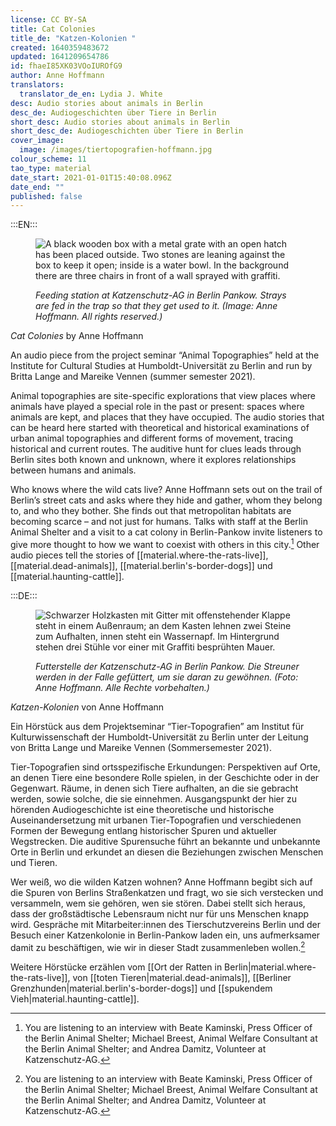 ```yaml
---
license: CC BY-SA
title: Cat Colonies
title_de: "Katzen-Kolonien "
created: 1640359483672
updated: 1641209654786
id: fhaeI85XK03VOoIUROfG9
author: Anne Hoffmann
translators:
  translator_de_en: Lydia J. White
desc: Audio stories about animals in Berlin
desc_de: Audiogeschichten über Tiere in Berlin
short_desc: Audio stories about animals in Berlin
short_desc_de: Audiogeschichten über Tiere in Berlin
cover_image:
  image: /images/tiertopografien-hoffmann.jpg
colour_scheme: 11
tao_type: material
date_start: 2021-01-01T15:40:08.096Z
date_end: ""
published: false
---
```


:::EN:::

<figure>

![A black wooden box with a metal grate with an open hatch has been placed outside. Two stones are leaning against the box to keep it open; inside is a water bowl. In the background there are three chairs in front of a wall sprayed with graffiti.](/images/mv/tiertopografien-hoffmann.jpg)

<figcaption>

_Feeding station at Katzenschutz-AG in Berlin Pankow. Strays are fed in the trap so that they get used to it. (Image: Anne Hoffmann. All rights reserved.)_

</figcaption>

</figure>

<sound file="/audio/Audiobeitrag_Hoffmann.mp3">_Cat Colonies_ by Anne Hoffmann</sound>

An audio piece from the project seminar “Animal Topographies” held at the Institute for Cultural Studies at Humboldt-Universität zu Berlin and run by Britta Lange and Mareike Vennen (summer semester 2021). 

Animal topographies are site-specific explorations that view places where animals have played a special role in the past or present: spaces where animals are kept, and places that they have occupied. The audio stories that can be heard here started with theoretical and historical examinations of urban animal topographies and different forms of movement, tracing historical and current routes. The auditive hunt for clues leads through Berlin sites both known and unknown, where it explores relationships between humans and animals.

Who knows where the wild cats live? Anne Hoffmann sets out on the trail of Berlin’s street cats and asks where they hide and gather, whom they belong to, and who they bother. She finds out that metropolitan habitats are becoming scarce – and not just for humans. Talks with staff at the Berlin Animal Shelter and a visit to a cat colony in Berlin-Pankow invite listeners to give more thought to how we want to coexist with others in this city.[^1] 
Other audio pieces tell the stories of [[material.where-the-rats-live]], [[material.dead-animals]], [[material.berlin's-border-dogs]] und [[material.haunting-cattle]].

[^1]: You are listening to an interview with Beate Kaminski, Press Officer of the Berlin Animal Shelter; Michael Breest, Animal Welfare Consultant at the Berlin Animal Shelter; and Andrea Damitz, Volunteer at Katzenschutz-AG.

:::DE:::

<figure>

![Schwarzer Holzkasten mit Gitter mit offenstehender Klappe steht in einem Außenraum; an dem Kasten lehnen zwei Steine zum Aufhalten, innen steht ein Wassernapf. Im Hintergrund stehen drei Stühle vor einer mit Graffiti besprühten Mauer.](/images/mv/tiertopografien-hoffmann.jpg)

<figcaption>

_Futterstelle der Katzenschutz-AG in Berlin Pankow. Die Streuner werden in der Falle gefüttert, um sie daran zu gewöhnen. (Foto: Anne Hoffmann. Alle Rechte vorbehalten.)_

</figcaption>

</figure>

<sound file="/audio/Audiobeitrag_Hoffmann.mp3">_Katzen-Kolonien_ von Anne Hoffmann</sound>

Ein Hörstück aus dem Projektseminar “Tier-Topografien” am Institut für Kulturwissenschaft der Humboldt-Universität zu Berlin unter der Leitung von Britta Lange und Mareike Vennen (Sommersemester 2021). 

Tier-Topografien sind ortsspezifische Erkundungen: Perspektiven auf Orte, an denen Tiere eine besondere Rolle spielen, in der Geschichte oder in der Gegenwart. Räume, in denen sich Tiere aufhalten, an die sie gebracht werden, sowie solche, die sie einnehmen. Ausgangspunkt der hier zu hörenden Audiogeschichte ist eine theoretische und historische Auseinandersetzung mit urbanen Tier-Topografien und verschiedenen Formen der Bewegung entlang historischer Spuren und aktueller Wegstrecken. Die auditive Spurensuche führt an bekannte und unbekannte Orte in Berlin und erkundet an diesen die Beziehungen zwischen Menschen und Tieren.

Wer weiß, wo die wilden Katzen wohnen? Anne Hoffmann begibt sich auf die Spuren von Berlins Straßenkatzen und fragt, wo sie sich verstecken und versammeln, wem sie gehören, wen sie stören. Dabei stellt sich heraus, dass der großstädtische Lebensraum nicht nur für uns Menschen knapp wird. Gespräche mit Mitarbeiter:innen des Tierschutzvereins Berlin und der Besuch einer Katzenkolonie in Berlin-Pankow laden ein, uns aufmerksamer damit zu beschäftigen, wie wir in dieser Stadt zusammenleben wollen.[^1]

Weitere Hörstücke erzählen vom [[Ort der Ratten in Berlin|material.where-the-rats-live]], von [[toten Tieren|material.dead-animals]], [[Berliner Grenzhunden|material.berlin's-border-dogs]] und [[spukendem Vieh|material.haunting-cattle]].


 [^1]: Sie hören: Interview mit Beate Kaminski, Pressereferentin des Tierheims Berlin; mit Michael Breest, Tierschutzberater des Tierheims Berlin, und Andrea Damitz, Ehrenamtliche der Katzenschutz-AG.
